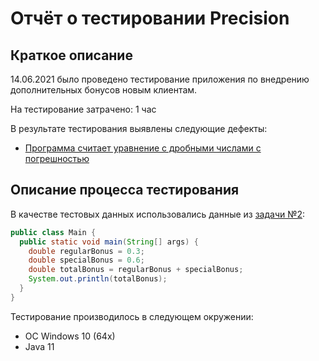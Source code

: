 # Отчёт о тестировании Precision

## Краткое описание

14.06.2021 было проведено тестирование приложения по внедрению дополнительных бонусов новым клиентам.

На тестирование затрачено: 1 час

В результате тестирования выявлены следующие дефекты:

* [Программа считает уравнение с дробными числами с погрешностью](https://github.com/AndrewShch/javaQA.Shchepkin.lesson2.task2/issues/1)

## Описание процесса тестирования

В качестве тестовых данных использовались данные из [задачи №2](https://github.com/netology-code/javaqa-homeworks/tree/master/programming):

```java
public class Main {
  public static void main(String[] args) {
    double regularBonus = 0.3;
    double specialBonus = 0.6;
    double totalBonus = regularBonus + specialBonus;
    System.out.println(totalBonus);
  }
}
```

Тестирование производилось в следующем окружении:
* ОС Windows 10 (64x)
* Java 11